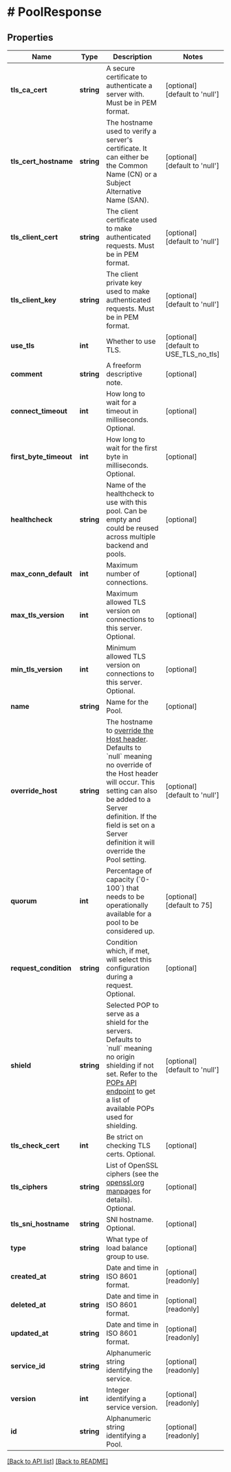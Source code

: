# # PoolResponse

## Properties

Name | Type | Description | Notes
------------ | ------------- | ------------- | -------------
**tls_ca_cert** | **string** | A secure certificate to authenticate a server with. Must be in PEM format. | [optional] [default to 'null']
**tls_cert_hostname** | **string** | The hostname used to verify a server&#39;s certificate. It can either be the Common Name (CN) or a Subject Alternative Name (SAN). | [optional] [default to 'null']
**tls_client_cert** | **string** | The client certificate used to make authenticated requests. Must be in PEM format. | [optional] [default to 'null']
**tls_client_key** | **string** | The client private key used to make authenticated requests. Must be in PEM format. | [optional] [default to 'null']
**use_tls** | **int** | Whether to use TLS. | [optional] [default to USE_TLS_no_tls]
**comment** | **string** | A freeform descriptive note. | [optional]
**connect_timeout** | **int** | How long to wait for a timeout in milliseconds. Optional. | [optional]
**first_byte_timeout** | **int** | How long to wait for the first byte in milliseconds. Optional. | [optional]
**healthcheck** | **string** | Name of the healthcheck to use with this pool. Can be empty and could be reused across multiple backend and pools. | [optional]
**max_conn_default** | **int** | Maximum number of connections. | [optional]
**max_tls_version** | **int** | Maximum allowed TLS version on connections to this server. Optional. | [optional]
**min_tls_version** | **int** | Minimum allowed TLS version on connections to this server. Optional. | [optional]
**name** | **string** | Name for the Pool. | [optional]
**override_host** | **string** | The hostname to [override the Host header](https://docs.fastly.com/en/guides/specifying-an-override-host). Defaults to &#x60;null&#x60; meaning no override of the Host header will occur. This setting can also be added to a Server definition. If the field is set on a Server definition it will override the Pool setting. | [optional] [default to 'null']
**quorum** | **int** | Percentage of capacity (&#x60;0-100&#x60;) that needs to be operationally available for a pool to be considered up. | [optional] [default to 75]
**request_condition** | **string** | Condition which, if met, will select this configuration during a request. Optional. | [optional]
**shield** | **string** | Selected POP to serve as a shield for the servers. Defaults to &#x60;null&#x60; meaning no origin shielding if not set. Refer to the [POPs API endpoint](/reference/api/utils/pops/) to get a list of available POPs used for shielding. | [optional] [default to 'null']
**tls_check_cert** | **int** | Be strict on checking TLS certs. Optional. | [optional]
**tls_ciphers** | **string** | List of OpenSSL ciphers (see the [openssl.org manpages](https://www.openssl.org/docs/man1.0.2/man1/ciphers) for details). Optional. | [optional]
**tls_sni_hostname** | **string** | SNI hostname. Optional. | [optional]
**type** | **string** | What type of load balance group to use. | [optional]
**created_at** | **string** | Date and time in ISO 8601 format. | [optional] [readonly]
**deleted_at** | **string** | Date and time in ISO 8601 format. | [optional] [readonly]
**updated_at** | **string** | Date and time in ISO 8601 format. | [optional] [readonly]
**service_id** | **string** | Alphanumeric string identifying the service. | [optional] [readonly]
**version** | **int** | Integer identifying a service version. | [optional] [readonly]
**id** | **string** | Alphanumeric string identifying a Pool. | [optional] [readonly]

[[Back to API list]](../../README.md#endpoints) [[Back to README]](../../README.md)
